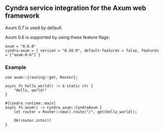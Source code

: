 ## Cyndra service integration for the Axum web framework

Axum 0.7 is used by default.

Axum 0.6 is supported by using these feature flags:

```toml,ignore
axum = "0.6.0"
cyndra-axum = { version = "0.50.0", default-features = false, features = ["axum-0-6"] }
```

### Example

```rust,ignore
use axum::{routing::get, Router};

async fn hello_world() -> &'static str {
    "Hello, world!"
}

#[cyndra_runtime::main]
async fn axum() -> cyndra_axum::CyndraAxum {
    let router = Router::new().route("/", get(hello_world));

    Ok(router.into())
}
```
